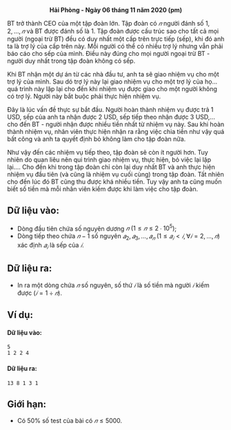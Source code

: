 **<center>Hải Phòng - Ngày 06 tháng 11 năm 2020 (pm)</center>**

BT trở thành CEO của một tập đoàn lớn. Tập đoàn có $𝑛$ người đánh số $1, 2, …, 𝑛$ và BT được đánh số là $1$. Tập đoàn được cấu trúc sao cho tất cả mọi người (ngoại trừ BT) đều có duy nhất một cấp trên trực tiếp (sếp), khi đó anh ta là trợ lý của cấp trên này. Mỗi người có thể có nhiều trợ lý nhưng vẫn phải báo cáo cho sếp của mình. Điều này đúng cho mọi người ngoại trừ BT - người duy nhất trong tập đoàn không có sếp.

Khi BT nhận một dự án từ các nhà đầu tư, anh ta sẽ giao nhiệm vụ cho một trợ lý của mình. Sau dó trợ lý này lại giao nhiệm vụ cho một trợ lý của họ... quá trình này lặp lại cho đến khi nhiệm vụ được giao cho một người  không có trợ lý. Người này bắt buộc phải thực hiện nhiệm vụ.

Đây là lúc vấn đề thực sự bắt đầu. Người hoàn thành nhiệm vụ được trả $1$ USD, sếp của anh ta nhận được $2$ USD, sếp tiếp theo nhận được $3$ USD,... cho đến BT - người nhận được nhiều tiền nhất từ nhiệm vụ này. Sau khi hoàn thành nhiệm vụ, nhân viên thực hiện nhận ra rằng việc chia tiền như vậy quá bất công và anh ta quyết định bỏ không làm cho tập đoàn nữa.

Như vậy đến các nhiệm vụ tiếp theo, tập đoàn sẽ còn ít người hơn. Tuy nhiên do quan liêu nên qui trình giao nhiệm vụ, thực hiện, bỏ việc lại lặp lại.... Cho đến khi trong tập đoàn chỉ còn lại duy nhất BT và anh thực hiện nhiệm vụ đầu tiên (và cũng là nhiệm vụ cuối cùng) trong tập đoàn. Tất nhiên cho đến lúc đó BT cũng thu được khá nhiều tiền. Tuy vậy anh ta cũng muốn biết số tiền mà mỗi nhân viên kiếm được khi làm việc cho tập đoàn.

## Dữ liệu vào:
- Dòng đầu tiên chứa số nguyên dương $𝑛\ (1 ≤ 𝑛 ≤ 2 ∙ 10^5)$;
- Dòng tiếp theo chứa $𝑛 − 1$ số nguyên $𝑎_2, 𝑎_3, … , 𝑎_𝑛\ (1 ≤ 𝑎_𝑖 < 𝑖, ∀𝑖 = 2, … , 𝑛)$ xác định $𝑎_𝑖$ là sếp của $𝑖$.

## Dữ liệu ra:
- In ra một dòng chứa $𝑛$ số nguyên, số thứ $𝑖$ là số tiền mà người $𝑖$ kiếm được $(𝑖 = 1 ÷ 𝑛)$.

## Ví dụ:
#### Dữ liệu vào:
```
5
1 2 2 4
```

#### Dữ liệu ra:
```
13 8 1 3 1
```

## Giới hạn:
- Có $50\%$ số test của bài có $𝑛 ≤ 5000$.